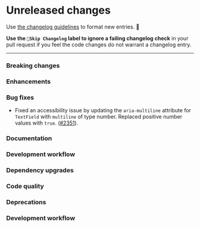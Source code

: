 # Unreleased changes

Use [the changelog guidelines](https://git.io/polaris-changelog-guidelines) to format new entries. 💜

**Use the `🤖Skip Changelog` label to ignore a failing changelog check** in your pull request if you feel the code changes do not warrant a changelog entry.

---

### Breaking changes

### Enhancements

### Bug fixes

- Fixed an accessibility issue by updating the `aria-multiline` attribute for `TextField` with `multiline` of type number. Replaced positive number values with `true`. ([#2351](https://github.com/Shopify/polaris-react/pull/2351)).

### Documentation

### Development workflow

### Dependency upgrades

### Code quality

### Deprecations

### Development workflow
